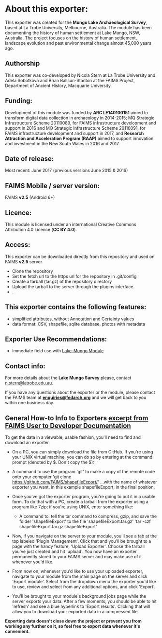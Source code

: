 # About this exporter:
This exporter was created for the **Mungo Lake Archaeological Survey**, based at La Trobe University, Melbourne, Australia. The module has been documenting the history of human settlement at Lake Mungo, NSW, Australia. The project focuses on the history of human settlement, landscape evolution and past environmental change almost 45,000 years ago.

## Authorship
This exporter was co-developed by Nicola Stern at La Trobe University and Adela Sobotkova and Brian Ballsun-Stanton at the FAIMS Project, Department of Ancient History, Macquarie University.

## Funding:
Development of this module was funded by **ARC LE140100151** aimed to transform digital data collection in archaeology in 2014-2015; MQ Strategic Infrastructure Scheme 20110089, for FAIMS infrastructure development and support in 2016 and MQ Strategic Infrastructure Scheme 20110091, for FAIMS infrastructure development and support in 2017, and **Research Attraction and Acceleration Program (RAAP)** aimed to support innovation and investment in the New South Wales in 2016 and 2017.


## Date of release:
Most recent: June 2017 (previous versions June 2015 & 2016)

## FAIMS Mobile / server version:
FAIMS **v2.5** (Android 6+)

## Licence:
This module is licensed under an international Creative Commons Attribution 4.0 Licence (**CC BY 4.0**).

## Access:
This exporter can be downloaded directly from this repository and used on FAIMS **v2.5** server 
* Clone the repository
* Set the fetch url to the https url for the repository in .git/config
* Create a tarball (tar.gz) of the repository directory
* Upload the tarball to the server through the plugins interface.
* . 

## This exporter contains the following features:
* simplified attributes, without Annotation and Certainty values
* data format: CSV, shapefile, sqlite database, photos with metadata 

## Exporter Use Recommendations:
* Immediate field use with [Lake-Mungo Module](https://github.com/FAIMS/Lake-Mungo)

## Contact info:
For more details about the **Lake Mungo Survey** please, contact n.stern@latrobe.edu.au.

If you have any questions about the exporter or the module, please contact the FAIMS team at **enquiries@fedarch.org** and we will get back to you within one business day.

## General How-to Info to Exporters [excerpt from FAIMS User to Developer Documentation](https://docs.google.com/document/d/1BQ_AZQQwEm2pxMyQ5wDLjOdEsO2ixmJaCwEyc9jsEOs/edit)
To get the data in a viewable, usable fashion, you'll need to find and download an exporter. 
* On a PC, you can simply download the file from GitHub. If you're using your UNIX virtual machine, you can do so by entering at the command prompt (denoted by \$. Don't copy the \$):

* A command to use the program 'git' to make a copy of the remote code onto your computer 'git clone https://github.com/FAIMS/shapefileExport/' ...with the name of whatever exporter you want, in this example shapefileExport, in the final position.

* Once you've got the exporter program, you're going to put it in a usable form. To do that with a PC, create a tarball from the exporter using a program like 7zip; if you're using UNIX, enter something like:

  * A command to: tell the tar command to compress, gzip, and save the folder 'shapefileExport' to the file 'shapefileExport.tar.gz' 'tar -czf shapefileExport.tar.gz shapefileExport' 

* Now, if you navigate on the server to your module, you'll see a tab at the top labeled 'Plugin Management'. Click that and you'll be brought to a page with the handy feature, 'Upload Exporter'. Choose the tarball you've just created and hit 'upload'. You now have an exporter permanently stored to your FAIMS server and may make use of it whenever you'd like.

* From now on, whenever you'd like to use your uploaded exporter, navigate to your module from the main page on the server and click 'Export module'. Select from the dropdown menu the exporter you'd like to use, review and select from any additional options, and click 'Export'.

* You'll be brought to your module's background jobs page while the server exports your data. After a few moments, you should be able to hit 'refresh' and see a blue hyperlink to 'Export results'. Clicking that will allow you to download your exported data in a compressed file.

**Exporting data doesn't close down the project or prevent you from working any further on it, so feel free to export data whenever it's convenient.**

